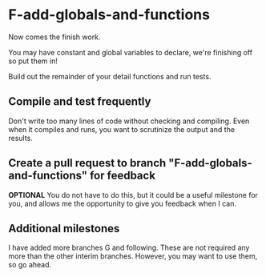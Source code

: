 # F-add-globals-and-functions

Now comes the finish work.

You may have constant and global variables to declare, we're finishing off so put them in!

Build out the remainder of your detail functions and run tests.

## Compile and test frequently

Don't write too many lines of code without checking and compiling.  Even when it compiles and runs, you want to scrutinize the output and the results.

## Create a pull request to branch "F-add-globals-and-functions" for feedback
**OPTIONAL**
You do not have to do this, but it could be a useful milestone for you, and allows me the opportunity to give you feedback when I can.

## Additional milestones

I have added more branches G and following.  These are not required any more than the other interim branches.  However, you may want to use them, so go ahead.
